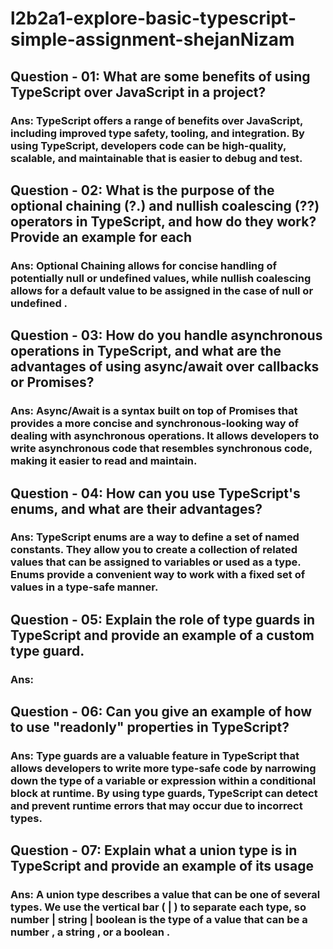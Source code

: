 # l2b2a1-explore-basic-typescript-simple-assignment-shejanNizam

## Question - 01: What are some benefits of using TypeScript over JavaScript in a project?

### Ans: TypeScript offers a range of benefits over JavaScript, including improved type safety, tooling, and integration. By using TypeScript, developers code can be high-quality, scalable, and maintainable that is easier to debug and test.

## Question - 02: What is the purpose of the optional chaining (?.) and nullish coalescing (??) operators in TypeScript, and how do they work? Provide an example for each

### Ans: Optional Chaining allows for concise handling of potentially null or undefined values, while nullish coalescing allows for a default value to be assigned in the case of null or undefined .

## Question - 03: How do you handle asynchronous operations in TypeScript, and what are the advantages of using async/await over callbacks or Promises?

### Ans: Async/Await is a syntax built on top of Promises that provides a more concise and synchronous-looking way of dealing with asynchronous operations. It allows developers to write asynchronous code that resembles synchronous code, making it easier to read and maintain.

## Question - 04: How can you use TypeScript's enums, and what are their advantages?

### Ans: TypeScript enums are a way to define a set of named constants. They allow you to create a collection of related values that can be assigned to variables or used as a type. Enums provide a convenient way to work with a fixed set of values in a type-safe manner.

## Question - 05: Explain the role of type guards in TypeScript and provide an example of a custom type guard.

### Ans:

## Question - 06: Can you give an example of how to use "readonly" properties in TypeScript?

### Ans: Type guards are a valuable feature in TypeScript that allows developers to write more type-safe code by narrowing down the type of a variable or expression within a conditional block at runtime. By using type guards, TypeScript can detect and prevent runtime errors that may occur due to incorrect types.

## Question - 07: Explain what a union type is in TypeScript and provide an example of its usage

### Ans: A union type describes a value that can be one of several types. We use the vertical bar ( | ) to separate each type, so number | string | boolean is the type of a value that can be a number , a string , or a boolean .
